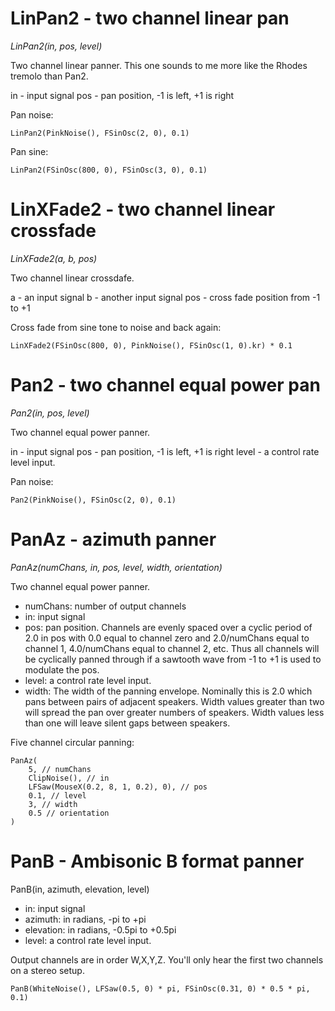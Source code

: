 # LinPan2 - two channel linear pan

_LinPan2(in, pos, level)_

Two channel linear panner. This one sounds to me more like the Rhodes tremolo than Pan2.

in - input signal
pos - pan position, -1 is left, +1 is right

Pan noise:

    LinPan2(PinkNoise(), FSinOsc(2, 0), 0.1)

Pan sine:

    LinPan2(FSinOsc(800, 0), FSinOsc(3, 0), 0.1)

# LinXFade2 - two channel linear crossfade

_LinXFade2(a, b, pos)_

Two channel linear crossdafe.

a - an input signal
b - another input signal
pos - cross fade position from -1 to +1

Cross fade from sine tone to noise and back again:

    LinXFade2(FSinOsc(800, 0), PinkNoise(), FSinOsc(1, 0).kr) * 0.1

# Pan2 - two channel equal power pan

_Pan2(in, pos, level)_

Two channel equal power panner.

in - input signal
pos - pan position, -1 is left, +1 is right
level - a control rate level input.

Pan noise:

    Pan2(PinkNoise(), FSinOsc(2, 0), 0.1)

# PanAz - azimuth panner

_PanAz(numChans, in, pos, level, width, orientation)_

Two channel equal power panner.

- numChans: number of output channels
- in: input signal
- pos: pan position. Channels are evenly spaced over a cyclic period of 2.0 in pos with 0.0 equal to channel zero and 2.0/numChans equal to channel 1, 4.0/numChans equal to channel 2, etc. Thus all channels will be cyclically panned through if a sawtooth wave from -1 to +1 is used to
modulate the pos.
- level: a control rate level input.
- width: The width of the panning envelope. Nominally this is 2.0 which pans between pairs of adjacent speakers. Width values greater than two will spread the pan over greater numbers of speakers. Width values less than one will leave silent gaps between speakers.

Five channel circular panning:

    PanAz(
        5, // numChans
        ClipNoise(), // in
        LFSaw(MouseX(0.2, 8, 1, 0.2), 0), // pos
        0.1, // level
        3, // width
        0.5 // orientation
    )

# PanB - Ambisonic B format panner

PanB(in, azimuth, elevation, level)

- in: input signal
- azimuth:  in radians, -pi to +pi
- elevation:  in radians, -0.5pi to +0.5pi
- level: a control rate level input.

Output channels are in order W,X,Y,Z.  You'll only hear the first two channels on a stereo setup.

    PanB(WhiteNoise(), LFSaw(0.5, 0) * pi, FSinOsc(0.31, 0) * 0.5 * pi, 0.1)
